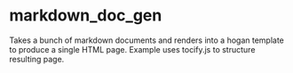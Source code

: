 markdown_doc_gen
================

Takes a bunch of markdown documents and renders into a hogan template to produce a single HTML page. Example uses tocify.js to structure resulting page.
